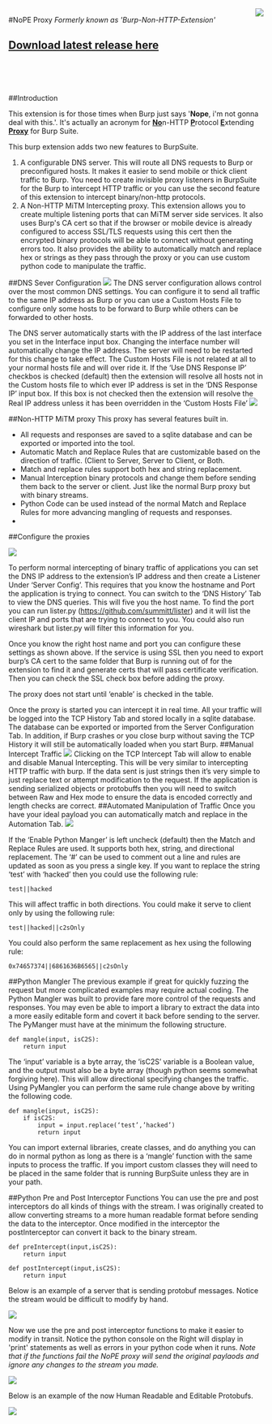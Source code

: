 <img align="right" src="http://www.reactiongifs.com/wp-content/uploads/2013/02/nope.gif"/>

#NoPE Proxy
*Formerly known as 'Burp-Non-HTTP-Extension'*
<br>

## [Download latest release here](https://github.com/summitt/Burp-Non-HTTP-Extension/releases)
<br>
<br>
<br>


##Introduction

This extension is for those times when Burp just says '**Nope**, i'm not gonna deal with this.'. It's actually an acronym for <u><b>No</b></u>n-HTTP <u><b>P</b></u>rotocol <u><b>E</b></u>xtending <u><b>Proxy</b></u> for Burp Suite. 

This burp extension adds two new features to BurpSuite.
 1.	A configurable DNS server. This will route all DNS requests to Burp or preconfigured hosts. It makes it easier to send mobile or thick client traffic to Burp. You need to create invisible proxy listeners in BurpSuite for the Burp to intercept HTTP traffic or you can use the second feature of this extension to intercept binary/non-http protocols.
 2.	A Non-HTTP MiTM Intercepting proxy. This extension allows you to create multiple listening ports that can MiTM server side services. It also uses Burp's CA cert so that if the browser or mobile device is already configured to access SSL/TLS requests using this cert then the encrypted binary protocols will be able to connect without generating errors too. It also provides the ability to automatically match and replace hex or strings as they pass through the proxy or you can use custom python code to manipulate the traffic.
 
##DNS Sever Configuration
![](NonHTTPProxy/screenshots/Dns%20Config.PNG)
The DNS server configuration allows control over the most common DNS settings. You can configure it to send all traffic to the same IP address as Burp or you can use a Custom Hosts File to configure only some hosts to be forward to Burp while others can be forwarded to other hosts. 

The DNS server automatically starts with the IP address of the last interface you set in the Interface input box. Changing the interface number will automatically change the IP address. The server will need to be restarted for this change to take effect.
The Custom Hosts File is not related at all to your normal hosts file and will over ride it. If the ‘Use DNS Response IP’ checkbos is checked (default) then the extension will resolve all hosts not in the Custom hosts file to which ever IP address is set in the ‘DNS Response IP’ input box. If this box is not checked then the extension will resolve the Real IP address unless it has been overridden in the ‘Custom Hosts File’
![](NonHTTPProxy/screenshots/dns%20requests.png)

##Non-HTTP MiTM proxy
This proxy has several features built in.

 - All requests and responses are saved to a sqlite database and can be exported or imported into the tool. 
 - Automatic Match and Replace Rules that are customizable based on the direction of traffic. (Client to Server, Server to Client, or Both.
 - Match and replace rules support both hex and string replacement. 
 - Manual Interception binary protocols and change them before sending them back to the server or client. Just like the normal Burp proxy but with binary streams.
 - Python Code can be used instead of the normal Match and Replace Rules for more advancing mangling of requests and responses.
 - 
##Configure the proxies

![](NonHTTPProxy/screenshots/serverConfig.PNG)

To perform normal intercepting of binary traffic of applications you can set the DNS IP address to the extension’s IP address and then create a Listener Under ‘Server Config’. This requires that you know the hostname and Port the application is trying to connect. You can switch to the ‘DNS History’ Tab to view the DNS queries. This will five you the host name. To find the port you can run lister.py (https://github.com/summitt/lister) and it will list the client IP and ports that are trying to connect to you. You could also run wireshark but lister.py will filter this information for you. 

Once you know the right host name and port you can configure these settings as shown above. If the service is using SSL then you need to export burp’s CA cert to the same folder that Burp is running out of for the extension to find it and generate certs that will pass certificate verification. Then you can check the SSL check box before adding the proxy. 

The proxy does not start until ‘enable’ is checked in the table.

Once the proxy is started you can intercept it in real time. All your traffic will be logged into the TCP History Tab and stored locally in a sqlite database. The database can be exported or imported from the Server Configuration Tab. In addition, if Burp crashes or you close burp without saving the TCP History it will still be automatically loaded when you start Burp. 
##Manual Intercept Traffic
![](NonHTTPProxy/screenshots/Intercepted%20Binary.png)
Clicking on the TCP Intercept Tab will allow to enable and disable Manual Intercepting. This will be very similar to intercepting HTTP traffic with burp. If the data sent is just strings then it’s very simple to just replace text or attempt modification to the request. If the application is sending serialized objects or protobuffs then you will need to switch between Raw and Hex mode to ensure the data is encoded correctly and length checks are correct.
##Automated Manipulation of Traffic
Once you have your ideal payload you can automatically match and replace in the Automation Tab. 
![](NonHTTPProxy/screenshots/Automation.PNG)

If the ‘Enable Python Manger’ is left uncheck (default) then the Match and Replace Rules are used. It supports both hex, string, and directional replacement. The ‘#’ can be used to comment out a line and rules are updated as soon as you press a single key.
If you want to replace the string ‘test’ with ‘hacked’ then you could use the following rule:
```
test||hacked
```
This will affect traffic in both directions. You could make it serve to client only by using the following rule:
```
test||hacked||c2sOnly
```
You could also perform the same replacement as hex using the following rule:
```
0x74657374||6861636B6565||c2sOnly
```

##Python Mangler
The previous example if great for quickly fuzzing the request but more complicated examples may require actual coding. The Python Mangler was built to provide fare more control of the requests and responses. You may even be able to import a library to extract the data into a more easily editable form and covert it back before sending to the server. The PyManger must have at the minimum the following structure. 

```
def mangle(input, isC2S):
	return input
```
The ‘input’ variable is a byte array, the ‘isC2S’ variable is a Boolean value, and the output must also be a byte array (though python seems somewhat forgiving here). This will allow directional specifying changes the traffic. 
Using PyMangler you can perform the same rule change above by writing the following code.
```
def mangle(input, isC2S):
	if isC2S:
		input = input.replace(‘test’,’hacked’)
		return input
```
You can import external libraries, create classes, and do anything you can do in normal python as long as there is a ‘mangle’ function with the same inputs to process the traffic. If you import custom classes they will need to be placed in the same folder that is running BurpSuite unless they are in your path. 

##Python Pre and Post Interceptor Functions
You can use the pre and post interceptors do all kinds of things with the stream. I was originally created to allow converting streams to a more human readable format before sending the data to the interceptor. Once modified in the interceptor the postInterceptor can convert it back to the binary stream.

```
def preIntercept(input,isC2S):
    return input
    
def postIntercept(input,isC2S):
    return input
```

Below is an example of a server that is sending protobuf messages. Notice the stream would be difficult to modify by hand.

![](NonHTTPProxy/screenshots/PreFormat.PNG)

Now we use the pre and post interceptor functions to make it easier to modify in transit. Notice the python console on the Right will display in 'print' statements as well as errors in your python code when it runs. *Note that if the functions fail the NoPE proxy will send the original paylaods and ignore any changes to the stream you made.*


![](NonHTTPProxy/screenshots/PythonConsole.PNG)

Below is an example of the now Human Readable and Editable Protobufs.

![](NonHTTPProxy/screenshots/Post%20Format.PNG)


 
 

